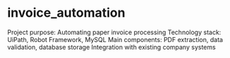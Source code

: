 # invoice_automation
Project purpose: Automating paper invoice processing Technology stack: UiPath, Robot Framework, MySQL Main components: PDF extraction, data validation, database storage Integration with existing company systems

